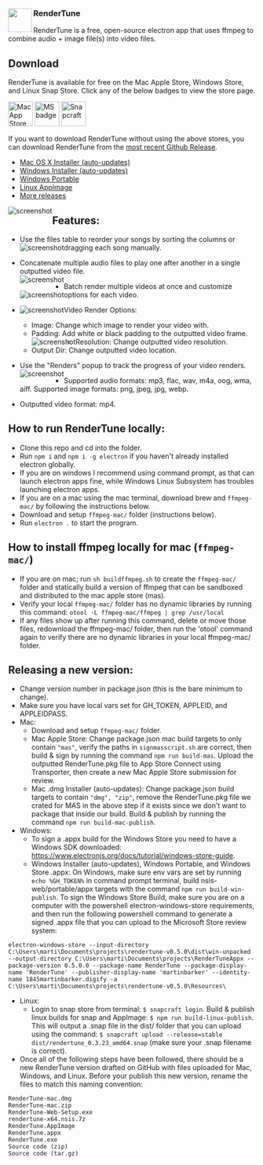 ### RenderTune <a href="url"><img src="./build/icon.png" align="left" height="48" width="48" ></a>
RenderTune is a free, open-source electron app that uses ffmpeg to combine audio + image file(s) into video files.

## Download
RenderTune is available for free on the Mac Apple Store, Windows Store, and Linux Snap Store. Click any of the below badges to view the store page.

<a href="https://apps.apple.com/us/app/rendertune/id1552674375"><img src="./build/mac-app-store-badge.svg" alt="Mac App Store" height="50"/></a> 
<a href="https://www.microsoft.com/store/apps/9n5710msppf1"><img src="./build/ms-store-badge.svg" alt="MS badge" height="50"/></a> 
<a href="https://snapcraft.io/rendertune"><img src="./build/snap-store-black.svg" alt="Snapcraft" height="50"/></a>

If you want to download RenderTune without using the above stores, you can download RenderTune from the [most recent Github Release](https://github.com/martinbarker/rendertune/releases/latest/).

- [Mac OS X Installer (auto-updates)](https://github.com/martinbarker/rendertune/releases/latest/download/RenderTune-mac.dmg)
- [Windows Installer (auto-updates)](https://github.com/martinbarker/rendertune/releases/latest/download/RenderTune-Web-Setup.exe)
- [Windows Portable](https://github.com/martinbarker/rendertune/releases/latest/download/RenderTune.exe)
- [Linux AppImage](https://github.com/martinbarker/rendertune/releases/latest/download/RenderTune.AppImage)
- [More releases](https://github.com/martinbarker/rendertune/releases/latest)

<img src="./build/RenderTune-screenshot-full.png" style="float:left" alt="screenshot" />

## Features:
- Use the files table to reorder your songs by sorting the columns or dragging each song manually.
    <img src="./build/RenderTune-table.gif" style="float:left" alt="screenshot" />
- Concatenate multiple audio files to play one after another in a single outputted video file.  
    <img src="./build/RenderTune-screenshot-concat.png" style="float:left" alt="screenshot">
- Batch render multiple videos at once and customize options for each video.
    <img src="./build/RenderTune-screenshot-batch.png" style="float:left" alt="screenshot">
- Video Render Options:
        <img src="./build/RenderTune-screenshot-options.png" style="float:left" alt="screenshot">
    - Image: Change which image to render your video with.
    - Padding: Add white or black padding to the outputted video frame.
        <img src="./build/RenderTune-screenshot-padding.png" style="float:left" alt="screenshot">
    - Resolution: Change outputted video resolution.
    - Output Dir: Change outputted video location.

- Use the "Renders" popup to track the progress of your video renders.
    <img src="./build/RenderTune-screenshot-renders.png" style="float:left" alt="screenshot">
- Supported audio formats: mp3, flac, wav, m4a, oog, wma, aiff. Supported image formats: png, jpeg, jpg, webp.
- Outputted video format: mp4. 

## How to run RenderTune locally:
- Clone this repo and cd into the folder.
- Run `npm i` and `npm i -g electron` if you haven't already installed electron globally.
- If you are on windows I recommend using command prompt, as that can launch electron apps fine, while Windows Linux Subsystem has troubles launching electron apps.
- If you are on a mac using the mac terminal, download brew and `ffmpeg-mac/` by following the instructions below.
- Download and setup `ffmpeg-mac/` folder (instructions below).
- Run `electron .` to start the program.

## How to install ffmpeg locally for mac (`ffmpeg-mac/`)
- If you are on mac; run `sh buildffmpeg.sh` to create the `ffmpeg-mac/` folder and statically build a version of ffmpeg that can be sandboxed and distributed to the mac apple store (mas).
- Verify your local `ffmpeg-mac/` folder has no dynamic libraries by running this command: 
`otool -L ffmpeg-mac/ffmpeg | grep /usr/local`
- If any files show up after running this command, delete or move those files, redownload the ffmpeg-mac/ folder, then run the 'otool' command again to verify there are no dynamic libraries in your local ffmpeg-mac/ folder. 

## Releasing a new version:
- Change version number in package.json (this is the bare minimum to change).
- Make sure you have local vars set for GH_TOKEN, APPLEID, and APPLEIDPASS.
- Mac: 
    - Download and setup `ffmpeg-mac/` folder.
    - Mac Apple Store: Change package.json mac build targets to only contain `"mas"`, verify the paths in `signmasscript.sh` are correct, then build & sign by running the command `npm run build-mas`. Upload the outputted RenderTune.pkg file to App Store Connect using Transporter, then create a new Mac Apple Store submission for review.
    - Mac .dmg Installer (auto-updates): Change package.json build targets to contain `"dmg", "zip"`, remove the RenderTune.pkg file we crated for MAS in the above step if it exists since we don't want to package that inside our build. Build & publish by running the command `npm run build-mac-publish`.
- Windows:
    - To sign a .appx build for the Windows Store you need to have a Windows SDK downloaded: https://www.electronjs.org/docs/tutorial/windows-store-guide.
    - Windows Installer (auto-updates), Windows Portable, and Windows Store .appx: On Windows, make sure env vars are set by running `echo %GH_TOKEN%` in command prompt terminal, build nsis-web/portable/appx targets with the command `npm run build-win-publish`. To sign the Windows Store Build, make sure you are on a computer with the powershell electron-windows-store requirements, and then run the following powershell command to generate a signed .appx file that you can upload to the Microsoft Store review system:
```
electron-windows-store --input-directory C:\Users\marti\Documents\projects\rendertune-v0.5.0\dist\win-unpacked --output-directory C:\Users\marti\Documents\projects\RenderTuneAppx --package-version 0.5.0.0 --package-name RenderTune --package-display-name 'RenderTune' --publisher-display-name 'martinbarker' --identity-name 1845martinbarker.digify -a C:\Users\marti\Documents\projects\rendertune-v0.5.0\Resources\
```
- Linux: 
    - Login to snap store from terminal: `$ snapcraft login`. Build & publish linux builds for snap and AppImage: `$ npm run build-linux-publish`. This will output a .snap file in the dist/ folder that you can upload using the command: `$ snapcraft upload --release=stable dist/rendertune_0.3.23_amd64.snap` (make sure your .snap filename is correct).
- Once all of the following steps have been followed, there should be a new RenderTune version drafted on GitHub with files uploaded for Mac, Windows, and Linux. Before your publish this new version, rename the files to match this naming convention:
```
RenderTune-mac.dmg
RenderTune-mac.zip
RenderTune-Web-Setup.exe
rendertune-x64.nsis.7z
RenderTune.AppImage
RenderTune.appx
RenderTune.exe
Source code (zip)
Source code (tar.gz)
```
